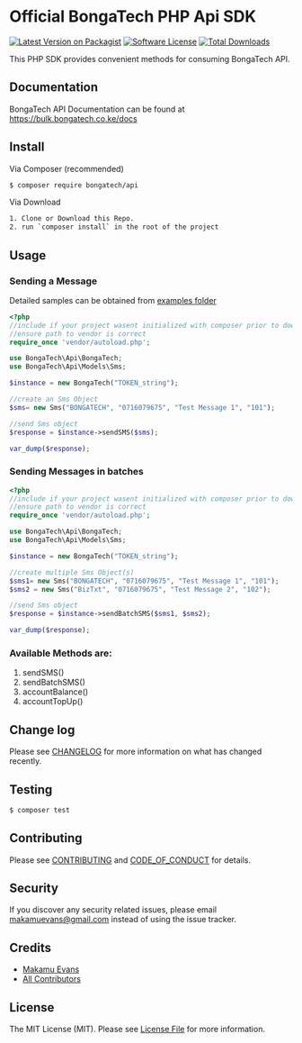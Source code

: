 # Official BongaTech PHP Api SDK

[![Latest Version on Packagist][ico-version]][link-packagist]
[![Software License][ico-license]](LICENSE.md)
[![Total Downloads][ico-downloads]][link-downloads]

This PHP SDK provides convenient methods for consuming BongaTech API.

## Documentation

BongaTech API Documentation can be found at https://bulk.bongatech.co.ke/docs


## Install

Via Composer (recommended)

``` bash
$ composer require bongatech/api
```

Via Download

``` bash
1. Clone or Download this Repo.
2. run `composer install` in the root of the project
```

## Usage

### Sending a Message

Detailed samples can be obtained from [examples folder](examples)

``` php
<?php
//include if your project wasent initialized with composer prior to downloading.
//ensure path to vendor is correct
require_once 'vendor/autoload.php';

use BongaTech\Api\BongaTech;
use BongaTech\Api\Models\Sms;

$instance = new BongaTech("TOKEN_string");

//create an Sms Object
$sms= new Sms("BONGATECH", "0716079675", "Test Message 1", "101");

//send Sms object
$response = $instance->sendSMS($sms);

var_dump($response);

```

### Sending Messages in batches

``` php
<?php
//include if your project wasent initialized with composer prior to downloading.
//ensure path to vendor is correct
require_once 'vendor/autoload.php';

use BongaTech\Api\BongaTech;
use BongaTech\Api\Models\Sms;

$instance = new BongaTech("TOKEN_string");

//create multiple Sms Object(s)
$sms1= new Sms("BONGATECH", "0716079675", "Test Message 1", "101");
$sms2 = new Sms("BizTxt", "0716079675", "Test Message 2", "102");

//send Sms object
$response = $instance->sendBatchSMS($sms1, $sms2);

var_dump($response);

```

### Available Methods are:

1.  sendSMS()
2.  sendBatchSMS()
3.  accountBalance()
4.  accountTopUp()


## Change log

Please see [CHANGELOG](CHANGELOG.md) for more information on what has changed recently.

## Testing

``` bash
$ composer test
```

## Contributing

Please see [CONTRIBUTING](CONTRIBUTING.md) and [CODE_OF_CONDUCT](CODE_OF_CONDUCT.md) for details.

## Security

If you discover any security related issues, please email makamuevans@gmail.com instead of using the issue tracker.

## Credits

- [Makamu Evans][link-author]
- [All Contributors][link-contributors]

## License

The MIT License (MIT). Please see [License File](LICENSE.md) for more information.

[ico-version]: https://img.shields.io/packagist/v/BongaTech/Api.svg?style=flat-square
[ico-license]: https://img.shields.io/badge/license-MIT-brightgreen.svg?style=flat-square
[ico-downloads]: https://img.shields.io/packagist/dt/BongaTech/Api.svg?style=flat-square

[link-packagist]: https://packagist.org/packages/bongatech/api
[link-downloads]: https://packagist.org/packages/bongatech/api
[link-author]: https://github.com/MakamuEvans
[link-contributors]: ../../contributors
